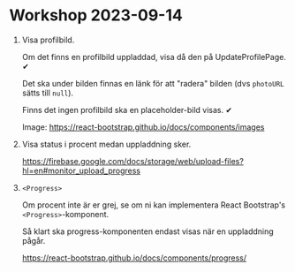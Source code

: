 # Workshop 2023-09-14

1. Visa profilbild.

   Om det finns en profilbild uppladdad, visa då den på UpdateProfilePage. ✔

   Det ska under bilden finnas en länk för att "radera" bilden (dvs `photoURL` sätts till `null`).

   Finns det ingen profilbild ska en placeholder-bild visas. ✔

   Image: <https://react-bootstrap.github.io/docs/components/images>

2. Visa status i procent medan uppladdning sker.

   <https://firebase.google.com/docs/storage/web/upload-files?hl=en#monitor_upload_progress>

3. `<Progress>`

   Om procent inte är er grej, se om ni kan implementera React Bootstrap's `<Progress>`-komponent.

   Så klart ska progress-komponenten endast visas när en uppladdning pågår.

   <https://react-bootstrap.github.io/docs/components/progress/>
